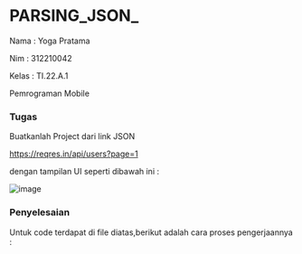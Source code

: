 # PARSING_JSON_

Nama   : Yoga Pratama 

Nim    : 312210042

Kelas  : TI.22.A.1

Pemrograman Mobile

### Tugas 

Buatkanlah Project dari link JSON

https://reqres.in/api/users?page=1

dengan tampilan UI seperti dibawah ini :

![image](https://github.com/yogafrtm25/PARSING_JSON_/assets/115678171/aa9d27a4-7678-4bde-b2b1-a06dfa909e47)

### Penyelesaian 

Untuk code terdapat di file diatas,berikut adalah cara proses pengerjaannya : 


